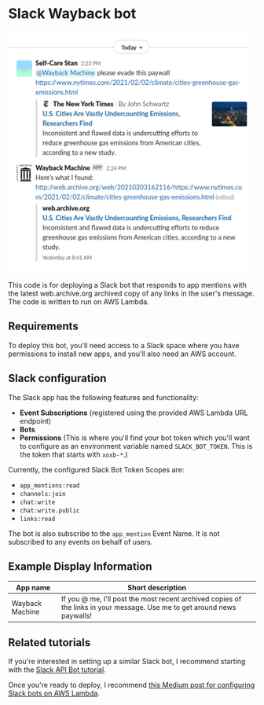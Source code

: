 # Slack Wayback bot

![Example of Slack bot interaction](./thumbnail_slack_wayback.png)

This code is for deploying a Slack bot that responds to app mentions with the latest web.archive.org archived copy of any links in the user's message.
The code is written to run on AWS Lambda.


## Requirements

To deploy this bot, you'll need access to a Slack space where you have permissions to install new apps, and you'll also need an AWS account.


## Slack configuration

The Slack app has the following features and functionality:
* **Event Subscriptions** (registered using the provided AWS Lambda URL endpoint)
* **Bots**
* **Permissions** (This is where you'll find your bot token which you'll want to configure as an environment variable named `SLACK_BOT_TOKEN`. This is the token that starts with `xoxb-*`.)

Currently, the configured Slack Bot Token Scopes are:
* `app_mentions:read`
* `channels:join`
* `chat:write`
* `chat:write.public`
* `links:read`

The bot is also subscribe to the `app_mention` Event Name.
It is not subscribed to any events on behalf of users.


## Example Display Information

App name  | Short description |
---   | --- |
Wayback Machine   | If you @ me, I'll post the most recent archived copies of the links in your message. Use me to get around news paywalls! |


## Related tutorials

If you're interested in setting up a similar Slack bot, I recommend starting with the [Slack API Bot tutorial](https://api.slack.com/bot-users).

Once you're ready to deploy, I recommend [this Medium post for configuring Slack bots on AWS Lambda](https://medium.com/glasswall-engineering/how-to-create-a-slack-bot-using-aws-lambda-in-1-hour-1dbc1b6f021c).
